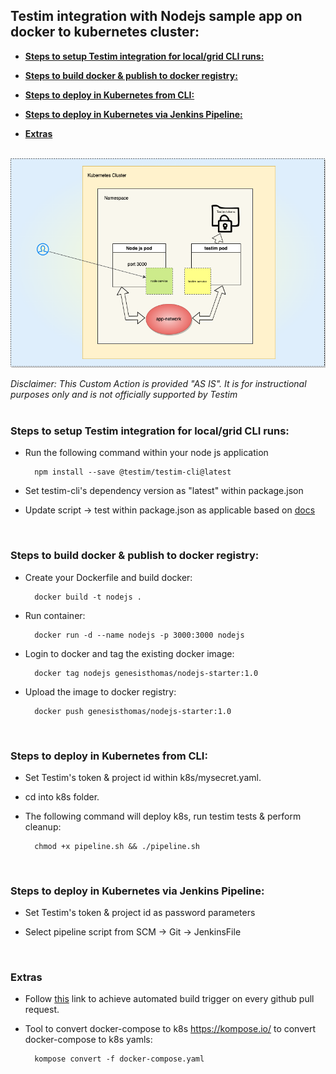 ## **Testim integration with Nodejs sample app on docker to kubernetes cluster:**</br>

  
  - [**Steps to setup Testim integration for local/grid CLI runs:**<p>](#steps-to-setup-testim-integration-for-localgrid-cli-runsp)
  - [**Steps to build docker & publish to docker registry:**<p>](#steps-to-build-docker--publish-to-docker-registryp)
  - [**Steps to deploy in Kubernetes from CLI:** </br><p>](#steps-to-deploy-in-kubernetes-from-cli-brp)
  - [**Steps to deploy in Kubernetes via Jenkins Pipeline:** </br><p>](#steps-to-deploy-in-kubernetes-via-jenkins-pipeline-brp)
  - [**Extras**](#extras)
</br>

<img alt="alt_text" width="600px" src="docs/k8_arc.png" />

   *Disclaimer:  This Custom Action is provided "AS IS".  It is for instructional purposes only and is not officially supported by Testim*    </br></br>
   
<p>

###  **Steps to setup Testim integration for local/grid CLI runs:**<p>

* Run the following command within your node js application

        npm install --save @testim/testim-cli@latest

* Set testim-cli's dependency version as "latest" within package.json

* Update script -> test within package.json as applicable based on [docs](https://help.testim.io/docs/the-command-line-cli)

</br> 

###  **Steps to build docker & publish to docker registry:**<p>

* Create your Dockerfile and build docker:
    
        docker build -t nodejs .

* Run container:

        docker run -d --name nodejs -p 3000:3000 nodejs

* Login to docker and tag the existing docker image:

        docker tag nodejs genesisthomas/nodejs-starter:1.0

* Upload the image to docker registry:

        docker push genesisthomas/nodejs-starter:1.0
</br> 

###  **Steps to deploy in Kubernetes from CLI:** </br><p> 


* Set Testim's token & project id within k8s/mysecret.yaml.

* cd into k8s folder.

* The following command will deploy k8s, run testim tests & perform cleanup:</br>
  
        chmod +x pipeline.sh && ./pipeline.sh

</br>

###  **Steps to deploy in Kubernetes via Jenkins Pipeline:** </br><p> 


* Set Testim's token & project id as password parameters

* Select pipeline script from SCM -> Git -> JenkinsFile


</br>

###   **Extras**
 <p>

* Follow [this](https://devopscube.com/jenkins-build-trigger-github-pull-request/) link to achieve automated build trigger on every github pull request.

* Tool to convert docker-compose to k8s
https://kompose.io/ to convert docker-compose to k8s yamls:</br>

        kompose convert -f docker-compose.yaml
